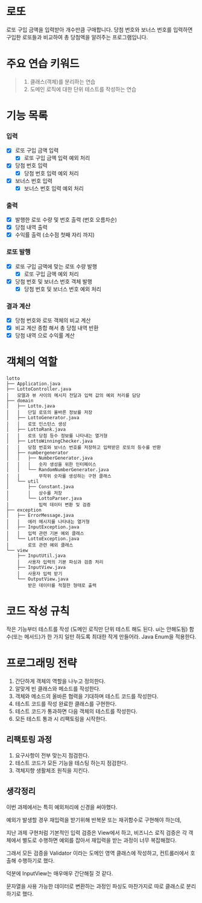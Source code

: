 # 로또

로또 구입 금액을 입력받아 개수만큼 구매합니다.
당첨 번호와 보너스 번호를 입력하면 구입한 로또들과 비교하여 총 당첨액을 알려주는 프로그램입니다.

# 주요 연습 키워드

> 1. 클래스(객체)를 분리하는 연습
> 2. 도메인 로직에 대한 단위 테스트를 작성하는 연습

# 기능 목록

### 입력

- [x] 로또 구입 금액 입력
  - [x] 로또 구입 금액 입력 예외 처리
- [x] 당첨 번호 입력
  - [x] 당첨 번호 입력 예외 처리
- [x] 보너스 번호 입력
  - [x] 보너스 번호 입력 예외 처리

### 출력

- [x] 발행한 로또 수량 및 번호 출력 (번호 오름차순)
- [x] 당첨 내역 출력
- [x] 수익률 출력 (소수점 첫째 자리 까지)

### 로또 발행

- [x] 로또 구입 금액에 맞는 로또 수량 발행
  - [x] 로또 구입 금액 예외 처리
- [x] 당첨 번호 및 보너스 번호 객체 발행
  - [x] 당첨 번호 및 보너스 번호 예외 처리

### 결과 계산

- [x] 당첨 번호와 로또 객체의 비교 계산
- [x] 비교 계산 종합 해서 총 당첨 내역 반환
- [x] 당첨 내역 으로 수익률 계산

# 객체의 역할

```text
lotto
├── Application.java
├── LottoController.java
│   모델과 뷰 사이의 메시지 전달과 입력 값의 예외 처리를 담당
├── domain
│   ├── Lotto.java
│   │   단일 로또의 올바른 정보를 저장
│   ├── LottoGenerator.java
│   │   로또 인스턴스 생성
│   ├── LottoRank.java
│   │   로또 당첨 등수 정보를 나타내는 열거형
│   ├── LottoWinningChecker.java
│   │   당첨 번호와 보너스 번호를 저장하고 입력받은 로또의 등수를 반환
│   ├── numbergenerator
│   │   ├── NumberGenerator.java
│   │   │   숫자 생성을 위한 인터페이스
│   │   └── RandomNumberGenerator.java
│   │       무작위 숫자를 생성하는 구현 클래스
│   └── util
│       ├── Constant.java
│       │   상수를 저장
│       └── LottoParser.java
│           입력 데이터 변환 및 검증
├── exception
│   ├── ErrorMessage.java
│   │   에러 메시지를 나타내는 열거형
│   ├── InputException.java
│   │   입력 관련 기본 예외 클래스
│   └── LottoException.java
│       로또 관련 예외 클래스
└── view
    ├── InputUtil.java
    │   사용자 입력의 기본 파싱과 검증 처리
    ├── InputView.java
    │   사용자 입력 받기
    └── OutputView.java
        받은 데이터를 적절한 형태로 출력
```

# 코드 작성 규칙

작은 기능부터 테스트를 작성 (도메인 로직만 단위 테스트 해도 된다. ui는 안해도됨)
함수(또는 메서드)가 한 가지 일만 하도록 최대한 작게 만들어라.
Java Enum을 적용한다.

# 프로그래밍 전략

1. 간단하게 객체의 역할을 나누고 정의한다.
2. 알맞게 빈 클래스와 메소드를 작성한다.
3. 객체와 메소드의 올바른 협력을 기대하며 테스트 코드를 작성한다.
4. 테스트 코드를 작성 완료한 클래스를 구현한다.
5. 테스트 코드가 통과하면 다음 객체의 테스트를 작성한다.
6. 모든 테스트 통과 시 리팩토링을 시작한다.

## 리팩토링 과정

1. 요구사항이 전부 맞는지 점검한다.
2. 테스트 코드가 모든 기능을 테스팅 하는지 점검한다.
3. 객체지향 생활체조 원칙을 지킨다.

## 생각정리

이번 과제에서는 특히 예외처리에 신경을 써야했다.

예외가 발생할 경우 재입력을 받기위해 반복문 또는 재귀함수로 구현해야 하는데,

지난 과제 구현처럼 기본적인 입력 검증은 View에서 하고, 비즈니스 로직 검증은 각 객체에서 별도로 수행하면
예외를 잡아서 재입력을 받는 과정이 너무 복잡해졌다.

그래서 모든 검증을 Validator 이라는 도메인 영역 클래스에 작성하고, 컨트롤러에서 호출해 수행하기로 했다.

덕분에 InputView는 매우매우 간단해질 것 같다.

문자열을 사용 가능한 데이터로 변환하는 과정인 파싱도 마찬가지로 따로 클래스로 분리하기로 했다.

